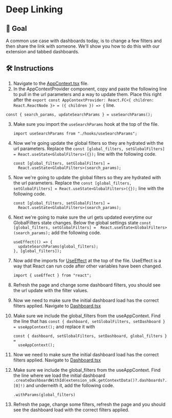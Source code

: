# Deep Linking

## 🎯 Goal

A common use case with dashboards today, is to change a few filters and then share the link with someone. We'll show you how to do this with our extension and tabbed dashboards.

## 🛠️ Instructions

1. Navigate to the [AppContext.tsx](../../../src/AppContext.tsx) file.
2. In the AppContextProvider component, copy and paste the following line to pull in the url parameters and a way to update them. Place this right after the `export const AppContextProvider: React.FC<{ children: React.ReactNode }> = ({ children }) => {` line.

```tsx
const { search_params, updateSearchParams } = useSearchParams();
```

3. Make sure you import the `useSearchParams` hook at the top of the file.

   ```tsx
   import useSearchParams from "./hooks/useSearchParams";
   ```

4. Now we're going update the global filters so they are hydrated with the url parameters. Replace the `const [global_filters, setGlobalFilters] = React.useState<GlobalFilters>({});` line with the following code.

   ```tsx
   const [global_filters, setGlobalFilters] =
     React.useState<GlobalFilters>(search_params);
   ```

5. Now we're going to update the global filters so they are hydrated with the url parameters. Replace the `const [global_filters, setGlobalFilters] = React.useState<GlobalFilters>({});` line with the following code.

   ```tsx
   const [global_filters, setGlobalFilters] =
     React.useState<GlobalFilters>(search_params);
   ```

6. Next we're going to make sure the url gets updated everytime our GlobalFilters state changes. Below the global settings state `const [global_filters, setGlobalFilters] =  React.useState<GlobalFilters>(search_params);` add the following code.

   ```tsx
   useEffect(() => {
     updateSearchParams(global_filters);
   }, [global_filters]);
   ```

7. Now add the imports for [UseEffect](./glossary.md#understanding-useeffect-hook) at the top of the file. UseEffect is a way that React can run code after other variables have been changed.

   ```tsx
   import { useEffect } from "react";
   ```

8. Refresh the page and change some dashboard filters, you should see the url update with the filter values.
9. Now we need to make sure the initial dashboard load has the correct filters applied. Navigate to [Dashboard.tsx](../../../src/Dashboard.tsx)
10. Make sure we include the global_filters from the useAppContext. Find the line that has `const { dashboard, setGlobalFilters, setDashboard } = useAppContext();` and replace it with

    ```tsx
    const { dashboard, setGlobalFilters, setDashboard, global_filters } =
      useAppContext();
    ```

11. Now we need to make sure the initial dashboard load has the correct filters applied. Navigate to [Dashboard.tsx](../../../src/Dashboard.tsx)
12. Make sure we include the global_filters from the useAppContext. Find the line where we load the initial dashboard `.createDashboardWithId(extension_sdk.getContextData()?.dashboards?.[0]!)` and underneith it, add the following code.

    ```tsx
    .withParams(global_filters)
    ```

13. Refresh the page, change some filters, refresh the page and you should see the dashboard load with the correct filters applied.
